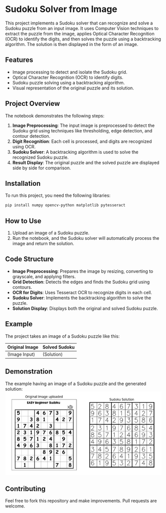 # Sudoku Solver from Image

This project implements a Sudoku solver that can recognize and solve a Sudoku puzzle from an input image. It uses Computer Vision techniques to extract the puzzle from the image, applies Optical Character Recognition (OCR) to identify the digits, and then solves the puzzle using a backtracking algorithm. The solution is then displayed in the form of an image.

## Features

- Image processing to detect and isolate the Sudoku grid.
- Optical Character Recognition (OCR) to identify digits.
- Sudoku puzzle solving using a backtracking algorithm.
- Visual representation of the original puzzle and its solution.

## Project Overview

The notebook demonstrates the following steps:

1. **Image Preprocessing**: The input image is preprocessed to detect the Sudoku grid using techniques like thresholding, edge detection, and contour detection.
2. **Digit Recognition**: Each cell is processed, and digits are recognized using OCR.
3. **Sudoku Solver**: A backtracking algorithm is used to solve the recognized Sudoku puzzle.
4. **Result Display**: The original puzzle and the solved puzzle are displayed side by side for comparison.

## Installation

To run this project, you need the following libraries:

```bash
pip install numpy opencv-python matplotlib pytesseract
```

## How to Use

1. Upload an image of a Sudoku puzzle.
2. Run the notebook, and the Sudoku solver will automatically process the image and return the solution.

## Code Structure

- **Image Preprocessing**: Prepares the image by resizing, converting to grayscale, and applying filters.
- **Grid Detection**: Detects the edges and finds the Sudoku grid using contours.
- **OCR for Digits**: Uses Tesseract OCR to recognize digits in each cell.
- **Sudoku Solver**: Implements the backtracking algorithm to solve the puzzle.
- **Solution Display**: Displays both the original and solved Sudoku puzzle.

## Example

The project takes an image of a Sudoku puzzle like this:

| Original Image | Solved Sudoku |
|----------------|---------------|
| (Image Input)  | (Solution)    |

## Demonstration
The example having an image of a Sudoku puzzle and the generated solution:
<img src="https://raw.githubusercontent.com/Mayankgbrc/Sudoku-Solver-from-Image/refs/heads/main/images/temp.png" />


## Contributing

Feel free to fork this repository and make improvements. Pull requests are welcome.
